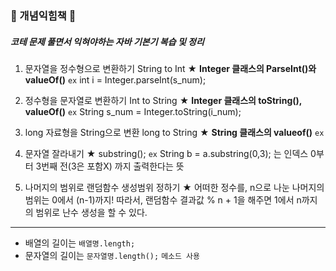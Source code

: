 ### 💛 개념익힘책 💛
##### 코테 문제 풀면서 익혀야하는 자바 기본기 복습 및 정리


1. 문자열을 정수형으로 변환하기 String to Int
★ **Integer 클래스의 ParseInt()와 valueOf()**
`ex`  int i = Integer.parseInt(s_num);

2. 정수형을 문자열로 변환하기 Int to String
★ **Integer 클래스의 toString(), valueOf()**
`ex` String s_num = Integer.toString(i_num);

3. long 자료형을 String으로 변환 long to String
★ **String 클래스의 valueof()**
`ex` 


3. 문자열 잘라내기
★ substring();
`ex` String b = a.substring(0,3); 는 인덱스 0부터 3번째 전(3은 포함X) 까지 출력한다는 뜻

4. 나머지의 범위로 랜덤함수 생성범위 정하기
★ 어떠한 정수를, n으로 나눈 나머지의 범위는 0에서 (n-1)까지!
  따라서, 랜덤함수 결과값 % n + 1을 해주면 1에서 n까지의 범위로 난수 생성을 할 수 있다.
---
- 배열의 길이는 `배열명.length;`
- 문자열의 길이는 `문자열명.length();` `메소드 사용`